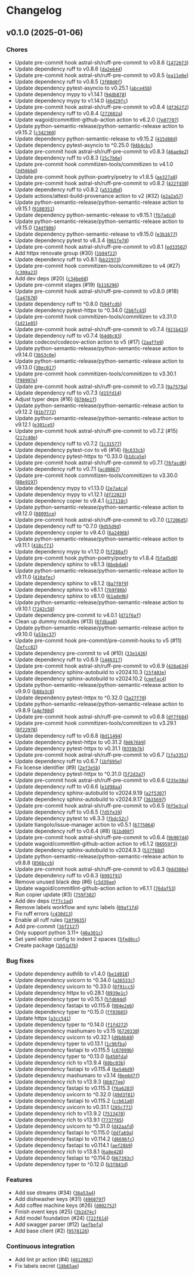 # Changelog

## v0.1.0 (2025-01-06)

### Chores

* Update pre-commit hook astral-sh/ruff-pre-commit to v0.8.6 ([`14726f3`](https://github.com/Diegorro98/aiohomeconnect/commit/14726f30d01dc80195f6176c76a365e52b48c5f5))
* Update dependency ruff to v0.8.6 ([`da2e644`](https://github.com/Diegorro98/aiohomeconnect/commit/da2e6449100d96a988bc98855aa678a993a188f8))
* Update pre-commit hook astral-sh/ruff-pre-commit to v0.8.5 ([`ea11e0e`](https://github.com/Diegorro98/aiohomeconnect/commit/ea11e0e7671be32830a110f227d6926fb2de1884))
* Update dependency ruff to v0.8.5 ([`3f08d0f`](https://github.com/Diegorro98/aiohomeconnect/commit/3f08d0f23d117af9644c9b8cf2ebe843d02ea1a6))
* Update dependency pytest-asyncio to v0.25.1 ([`abce45b`](https://github.com/Diegorro98/aiohomeconnect/commit/abce45b406c4de0e445bcb6b44a27a0cb3d3304a))
* Update dependency mypy to v1.14.1 ([`94db878`](https://github.com/Diegorro98/aiohomeconnect/commit/94db87891aa63851967e2c0c107e95c25c4e92f6))
* Update dependency mypy to v1.14.0 ([`4bd28fc`](https://github.com/Diegorro98/aiohomeconnect/commit/4bd28fcedaba29caf288de2446417ed65d26f9bc))
* Update pre-commit hook astral-sh/ruff-pre-commit to v0.8.4 ([`df362f2`](https://github.com/Diegorro98/aiohomeconnect/commit/df362f2415eb7564fbd0300f9e08a490bf224cec))
* Update dependency ruff to v0.8.4 ([`272602a`](https://github.com/Diegorro98/aiohomeconnect/commit/272602a153cae7cae123296962b5678ec2ca11c7))
* Update wagoid/commitlint-github-action action to v6.2.0 ([`7e07707`](https://github.com/Diegorro98/aiohomeconnect/commit/7e077072a47e4f198bebeb990a8f5c2cba88924c))
* Update python-semantic-release/python-semantic-release action to v9.15.2 ([`c342360`](https://github.com/Diegorro98/aiohomeconnect/commit/c342360d645f9011c6a927217379b3d63d3ffc9c))
* Update dependency python-semantic-release to v9.15.2 ([`415d88d`](https://github.com/Diegorro98/aiohomeconnect/commit/415d88d4c0fc725b8cacbfb453f2483105430a03))
* Update dependency pytest-asyncio to ^0.25.0 ([`94b4cbc`](https://github.com/Diegorro98/aiohomeconnect/commit/94b4cbcfdc3ebc8095b22e26f9a867def4bd4394))
* Update pre-commit hook astral-sh/ruff-pre-commit to v0.8.3 ([`46ae9e2`](https://github.com/Diegorro98/aiohomeconnect/commit/46ae9e217f29df0259ca5738d8aec23eee91dc5c))
* Update dependency ruff to v0.8.3 ([`15c7b6e`](https://github.com/Diegorro98/aiohomeconnect/commit/15c7b6ec8d2fec72038bb1e7f3c462285cc77204))
* Update pre-commit hook commitizen-tools/commitizen to v4.1.0 ([`3d56bbd`](https://github.com/Diegorro98/aiohomeconnect/commit/3d56bbd01cc16a6c32b929cb0773a0004eb19fd9))
* Update pre-commit hook python-poetry/poetry to v1.8.5 ([`ae327a8`](https://github.com/Diegorro98/aiohomeconnect/commit/ae327a8adf546a7cdb69dcb425bc2a1045cea640))
* Update pre-commit hook astral-sh/ruff-pre-commit to v0.8.2 ([`422fd30`](https://github.com/Diegorro98/aiohomeconnect/commit/422fd3004a0c0e5ab00022140e09fa8de6e957f2))
* Update dependency ruff to v0.8.2 ([`a531dbd`](https://github.com/Diegorro98/aiohomeconnect/commit/a531dbdfe321aea3b9fb8f74e56a7cee2e807798))
* Update actions/attest-build-provenance action to v2 (#32) ([`e2a2a57`](https://github.com/Diegorro98/aiohomeconnect/commit/e2a2a575fb99c684ec7e57c39e040679c064a200))
* Update python-semantic-release/python-semantic-release action to v9.15.1 ([`9180351`](https://github.com/Diegorro98/aiohomeconnect/commit/9180351ee274b76984219aa4a15aed4f20700e59))
* Update dependency python-semantic-release to v9.15.1 ([`fb7adcd`](https://github.com/Diegorro98/aiohomeconnect/commit/fb7adcdf1fdf4b7dbfef56710f87e7d3049d5ae2))
* Update python-semantic-release/python-semantic-release action to v9.15.0 ([`34df80b`](https://github.com/Diegorro98/aiohomeconnect/commit/34df80b88e2fdea9cdf4eca158f418244454f61b))
* Update dependency python-semantic-release to v9.15.0 ([`e3b1677`](https://github.com/Diegorro98/aiohomeconnect/commit/e3b1677ce3fbf17418ba1017c2ce135a2285f4c6))
* Update dependency pytest to v8.3.4 ([`061fe78`](https://github.com/Diegorro98/aiohomeconnect/commit/061fe78e252f98b2fb0138a87385c1dd0275b732))
* Update pre-commit hook astral-sh/ruff-pre-commit to v0.8.1 ([`ed33502`](https://github.com/Diegorro98/aiohomeconnect/commit/ed3350208e9000b8bbb3e413c5f9a0faa2290697))
* Add httpx renovate group (#30) ([`1b94f22`](https://github.com/Diegorro98/aiohomeconnect/commit/1b94f22136321530a3b857005360915ba281444e))
* Update dependency ruff to v0.8.1 ([`bb22973`](https://github.com/Diegorro98/aiohomeconnect/commit/bb229732a862642cdc4a20f22d541fa26be6412a))
* Update pre-commit hook commitizen-tools/commitizen to v4 (#27) ([`c308a23`](https://github.com/Diegorro98/aiohomeconnect/commit/c308a233af16c5d4c0cf95cfbd4382bdc97dca1e))
* Add dev deps (#20) ([`c34be68`](https://github.com/Diegorro98/aiohomeconnect/commit/c34be68a31d52c2a87d73e2eacd01bc88eea43cd))
* Update pre-commit stages (#19) ([`b116296`](https://github.com/Diegorro98/aiohomeconnect/commit/b1162968425a858ab80119f7bede09af554e0e1f))
* Update pre-commit hook astral-sh/ruff-pre-commit to v0.8.0 (#18) ([`1a47670`](https://github.com/Diegorro98/aiohomeconnect/commit/1a47670cd3a91b39e98c7fd13cff574de2d624d7))
* Update dependency ruff to ^0.8.0 ([`594fcdb`](https://github.com/Diegorro98/aiohomeconnect/commit/594fcdbd83f09ae264af2c3f1ceef9b95ce7073e))
* Update dependency pytest-httpx to ^0.34.0 ([`2b6fc43`](https://github.com/Diegorro98/aiohomeconnect/commit/2b6fc432aa4a6d9272babb73b6dc8bf172e3dda1))
* Update pre-commit hook commitizen-tools/commitizen to v3.31.0 ([`1d21e85`](https://github.com/Diegorro98/aiohomeconnect/commit/1d21e85cad2ac5ce18c7f33071f0460149451669))
* Update pre-commit hook astral-sh/ruff-pre-commit to v0.7.4 ([`921b415`](https://github.com/Diegorro98/aiohomeconnect/commit/921b4152a46c0be9ffef134f71bed07cf99c5d47))
* Update dependency ruff to v0.7.4 ([`64d8c83`](https://github.com/Diegorro98/aiohomeconnect/commit/64d8c8352d4bbad8ed918a715ae241d12e7a5de2))
* Update codecov/codecov-action action to v5 (#17) ([`2aaffe9`](https://github.com/Diegorro98/aiohomeconnect/commit/2aaffe9bff97868ab6d4714c089964e3357ad933))
* Update python-semantic-release/python-semantic-release action to v9.14.0 ([`3b53c0e`](https://github.com/Diegorro98/aiohomeconnect/commit/3b53c0e76bdb6e3e98cfafcaab510375b3ee0df8))
* Update python-semantic-release/python-semantic-release action to v9.13.0 ([`30ec017`](https://github.com/Diegorro98/aiohomeconnect/commit/30ec0172389ecc80056f1c00cfa5f2755cf50111))
* Update pre-commit hook commitizen-tools/commitizen to v3.30.1 ([`f98997e`](https://github.com/Diegorro98/aiohomeconnect/commit/f98997e3cca18d7dddec3302b85d4658628de7be))
* Update pre-commit hook astral-sh/ruff-pre-commit to v0.7.3 ([`9a7579a`](https://github.com/Diegorro98/aiohomeconnect/commit/9a7579a73d5bfe514a477dbf2f63b95e23a74784))
* Update dependency ruff to v0.7.3 ([`d15fd14`](https://github.com/Diegorro98/aiohomeconnect/commit/d15fd1402b81b99edc0ded4259749d7ef3d30481))
* Adjust typer deps (#16) ([`8704e1f`](https://github.com/Diegorro98/aiohomeconnect/commit/8704e1fab551ba41e7f40fb315426074800227b7))
* Update python-semantic-release/python-semantic-release action to v9.12.2 ([`01b7772`](https://github.com/Diegorro98/aiohomeconnect/commit/01b7772ad4f29c7bbb647475a64f053bf53393ea))
* Update python-semantic-release/python-semantic-release action to v9.12.1 ([`e301ce5`](https://github.com/Diegorro98/aiohomeconnect/commit/e301ce54433b33a5bbb6fe283d30f5081250dea3))
* Update pre-commit hook astral-sh/ruff-pre-commit to v0.7.2 (#15) ([`217c40e`](https://github.com/Diegorro98/aiohomeconnect/commit/217c40e17d2f7e15a3f26b1516f9ddbf531c03cc))
* Update dependency ruff to v0.7.2 ([`1c31577`](https://github.com/Diegorro98/aiohomeconnect/commit/1c31577a61e5e2d322364f918a2b078d7504ebb3))
* Update dependency pytest-cov to v6 (#14) ([`9c633cb`](https://github.com/Diegorro98/aiohomeconnect/commit/9c633cb4fd75e331a785ec6febc7a7b07baf0852))
* Update dependency pytest-httpx to ^0.33.0 ([`b1dca5e`](https://github.com/Diegorro98/aiohomeconnect/commit/b1dca5e44e28d0a921f950803c24170b988f5507))
* Update pre-commit hook astral-sh/ruff-pre-commit to v0.7.1 ([`76facd6`](https://github.com/Diegorro98/aiohomeconnect/commit/76facd6ddd11aea4746f971280178d23457ef43e))
* Update dependency ruff to v0.7.1 ([`acd0867`](https://github.com/Diegorro98/aiohomeconnect/commit/acd086784f91461cb97a1c563e9aa303571e413a))
* Update pre-commit hook commitizen-tools/commitizen to v3.30.0 ([`88e9197`](https://github.com/Diegorro98/aiohomeconnect/commit/88e9197767ad566b9ec7e6a3310d40038ecaf919))
* Update dependency mypy to v1.13.0 ([`2e7a4ca`](https://github.com/Diegorro98/aiohomeconnect/commit/2e7a4ca4025032739b077e03b01f07438a001ddf))
* Update dependency mypy to v1.12.1 ([`df22023`](https://github.com/Diegorro98/aiohomeconnect/commit/df22023a7c80d43176b43fb4b088233b4eb816e4))
* Update dependency copier to v9.4.1 ([`c17118c`](https://github.com/Diegorro98/aiohomeconnect/commit/c17118c2af8c2d372140ff06d5871c85bdfa09b2))
* Update python-semantic-release/python-semantic-release action to v9.12.0 ([`88095ce`](https://github.com/Diegorro98/aiohomeconnect/commit/88095ce8c89e8dc72c498b1e5710a8b6022af0b4))
* Update pre-commit hook astral-sh/ruff-pre-commit to v0.7.0 ([`17206d5`](https://github.com/Diegorro98/aiohomeconnect/commit/17206d50f5b5cc38fe556aa6e6c579ae9f89cde1))
* Update dependency ruff to ^0.7.0 ([`9d55d9d`](https://github.com/Diegorro98/aiohomeconnect/commit/9d55d9d8677d21c226ab9e9460a637dc32c44fe5))
* Update dependency copier to v9.4.0 ([`6a2496b`](https://github.com/Diegorro98/aiohomeconnect/commit/6a2496b551991a266fb46253c83d4eecfb3ce1a3))
* Update python-semantic-release/python-semantic-release action to v9.11.1 ([`418cf71`](https://github.com/Diegorro98/aiohomeconnect/commit/418cf71033f8adb0dd542440e5ace8d85e7394bf))
* Update dependency mypy to v1.12.0 ([`5f288af`](https://github.com/Diegorro98/aiohomeconnect/commit/5f288af13a3a7fcf14d45613ef10b5458ca3a443))
* Update pre-commit hook python-poetry/poetry to v1.8.4 ([`5fad5d8`](https://github.com/Diegorro98/aiohomeconnect/commit/5fad5d8fbfe318802e86dce5784a4ffc65d2a24d))
* Update dependency sphinx to v8.1.3 ([`6bebda6`](https://github.com/Diegorro98/aiohomeconnect/commit/6bebda660dd85b1b237cc974a4d4a757c73c891d))
* Update python-semantic-release/python-semantic-release action to v9.11.0 ([`410afec`](https://github.com/Diegorro98/aiohomeconnect/commit/410afec9cbd50f4a61999fc44c3b98f2d8c45dc1))
* Update dependency sphinx to v8.1.2 ([`8a7f0f9`](https://github.com/Diegorro98/aiohomeconnect/commit/8a7f0f96ef37d6111732a3d6306fa850bff7f212))
* Update dependency sphinx to v8.1.1 ([`7b9f86b`](https://github.com/Diegorro98/aiohomeconnect/commit/7b9f86b31579a842a41d97044f6e4fd1c73ea39e))
* Update dependency sphinx to v8.1.0 ([`61ade9b`](https://github.com/Diegorro98/aiohomeconnect/commit/61ade9b7eda485a093095af40db2e5b7dc441f56))
* Update python-semantic-release/python-semantic-release action to v9.10.1 ([`7242c58`](https://github.com/Diegorro98/aiohomeconnect/commit/7242c58d38312a180632011063f0cddd9f8f31b1))
* Update dependency pre-commit to v4.0.1 ([`d71f6af`](https://github.com/Diegorro98/aiohomeconnect/commit/d71f6af97da0c1c108786e0747962707a99d025e))
* Clean up dummy modules (#13) ([`6fdbaa8`](https://github.com/Diegorro98/aiohomeconnect/commit/6fdbaa8b219137c8ed952df89c5c88033d053b8e))
* Update python-semantic-release/python-semantic-release action to v9.10.0 ([`a53ec37`](https://github.com/Diegorro98/aiohomeconnect/commit/a53ec37780e021f35fa66b0f10c99fd20408d87d))
* Update pre-commit hook pre-commit/pre-commit-hooks to v5 (#11) ([`2efcc82`](https://github.com/Diegorro98/aiohomeconnect/commit/2efcc82620650b6587f4e4acdb7a1463d5c2c6df))
* Update dependency pre-commit to v4 (#10) ([`33e1426`](https://github.com/Diegorro98/aiohomeconnect/commit/33e14260caa796c97c0f8f4bd44631bb4578d453))
* Update dependency ruff to v0.6.9 ([`1446317`](https://github.com/Diegorro98/aiohomeconnect/commit/144631796e6bc3962e6c1b1441f75beac992d843))
* Update pre-commit hook astral-sh/ruff-pre-commit to v0.6.9 ([`428a634`](https://github.com/Diegorro98/aiohomeconnect/commit/428a634b12cc4ffd4b83808c96f00a2edc320636))
* Update dependency sphinx-autobuild to v2024.10.3 ([`15f403e`](https://github.com/Diegorro98/aiohomeconnect/commit/15f403e34d41476e4c6380a85266027d2651190b))
* Update dependency sphinx-autobuild to v2024.10.2 ([`ceefac4`](https://github.com/Diegorro98/aiohomeconnect/commit/ceefac4357966f54506e6c303b50b7c0d9db158e))
* Update python-semantic-release/python-semantic-release action to v9.9.0 ([`b88a3c8`](https://github.com/Diegorro98/aiohomeconnect/commit/b88a3c8a61755bd524f7cc0efdfb536dcc75a4f4))
* Update dependency pytest-httpx to ^0.32.0 ([`3a27f70`](https://github.com/Diegorro98/aiohomeconnect/commit/3a27f700fcb18cfc9685f236685b09ce579a2815))
* Update python-semantic-release/python-semantic-release action to v9.8.9 ([`a4e708d`](https://github.com/Diegorro98/aiohomeconnect/commit/a4e708daa84fa18ac606a6038e4499aaeebb4a32))
* Update pre-commit hook astral-sh/ruff-pre-commit to v0.6.8 ([`df7f684`](https://github.com/Diegorro98/aiohomeconnect/commit/df7f68487fdc04132e352f2aff22ff8456d392aa))
* Update pre-commit hook commitizen-tools/commitizen to v3.29.1 ([`8f22978`](https://github.com/Diegorro98/aiohomeconnect/commit/8f2297824873946d4ef46cf7ec2805683ed5d4c0))
* Update dependency ruff to v0.6.8 ([`0d11494`](https://github.com/Diegorro98/aiohomeconnect/commit/0d11494953a38baa7a8d87683a35fe4f7100370a))
* Update dependency pytest-httpx to v0.31.2 ([`0d676b9`](https://github.com/Diegorro98/aiohomeconnect/commit/0d676b9cd9172c2bdead77c1196a12e6e8448502))
* Update dependency pytest-httpx to v0.31.1 ([`0359b7b`](https://github.com/Diegorro98/aiohomeconnect/commit/0359b7b13f465f2ae19c767c7ab447a46babee06))
* Update pre-commit hook astral-sh/ruff-pre-commit to v0.6.7 ([`1fa3351`](https://github.com/Diegorro98/aiohomeconnect/commit/1fa3351adf707f38c7b29978310a78bad1616987))
* Update dependency ruff to v0.6.7 ([`1bf695e`](https://github.com/Diegorro98/aiohomeconnect/commit/1bf695ec375e015035fddb4fb8df97e2b06314db))
* Fix license identifier (#9) ([`2ef3e5b`](https://github.com/Diegorro98/aiohomeconnect/commit/2ef3e5b8fdef4f33cb5f19e54c2f8f2738819662))
* Update dependency pytest-httpx to ^0.31.0 ([`5f2d3a7`](https://github.com/Diegorro98/aiohomeconnect/commit/5f2d3a7c6288de47fb7a3cf198222ef91811e234))
* Update pre-commit hook astral-sh/ruff-pre-commit to v0.6.6 ([`235e38a`](https://github.com/Diegorro98/aiohomeconnect/commit/235e38a399f61926919884b0c752143793fd8c11))
* Update dependency ruff to v0.6.6 ([`e1d98aa`](https://github.com/Diegorro98/aiohomeconnect/commit/e1d98aa001d9536280def603f1055d8d0611771b))
* Update dependency sphinx-autobuild to v2024.9.19 ([`a2f5307`](https://github.com/Diegorro98/aiohomeconnect/commit/a2f53070592ea2aede019388482ed335d7d272c2))
* Update dependency sphinx-autobuild to v2024.9.17 ([`3635697`](https://github.com/Diegorro98/aiohomeconnect/commit/36356974a342e8662e7d7f6841850da196c28302))
* Update pre-commit hook astral-sh/ruff-pre-commit to v0.6.5 ([`6f5e3ca`](https://github.com/Diegorro98/aiohomeconnect/commit/6f5e3ca9e7e3c35f1c99252087d2f9c1c86f2837))
* Update dependency ruff to v0.6.5 ([`7d5fe39`](https://github.com/Diegorro98/aiohomeconnect/commit/7d5fe3915b7660ceb799c60ab4da8dd9478bb8b7))
* Update dependency pytest to v8.3.3 ([`fbdc52c`](https://github.com/Diegorro98/aiohomeconnect/commit/fbdc52c7868a2e4ab93f2d498f3fbeccfe205573))
* Update tiangolo/issue-manager action to v0.5.1 ([`6775064`](https://github.com/Diegorro98/aiohomeconnect/commit/6775064fd9ba00b901bf4f105ebd3b1120e1d508))
* Update dependency ruff to v0.6.4 (#8) ([`61bd08f`](https://github.com/Diegorro98/aiohomeconnect/commit/61bd08f1a7d408c7d1bf322bdbc9b67961fc5cd7))
* Update pre-commit hook astral-sh/ruff-pre-commit to v0.6.4 ([`9b907d4`](https://github.com/Diegorro98/aiohomeconnect/commit/9b907d472414b5aade39a3a3e65d80c798a0a94d))
* Update wagoid/commitlint-github-action action to v6.1.2 ([`06959f3`](https://github.com/Diegorro98/aiohomeconnect/commit/06959f310674a95f737a230df05b4fbf8e5827a0))
* Update dependency sphinx-autobuild to v2024.9.3 ([`537f68d`](https://github.com/Diegorro98/aiohomeconnect/commit/537f68d4ed85f6384d8d70c2ba0c5346581a3fec))
* Update python-semantic-release/python-semantic-release action to v9.8.8 ([`856bccb`](https://github.com/Diegorro98/aiohomeconnect/commit/856bccbc4d096e977a16e674c5c7657993095bfe))
* Update pre-commit hook astral-sh/ruff-pre-commit to v0.6.3 ([`9dd308e`](https://github.com/Diegorro98/aiohomeconnect/commit/9dd308e3d289e8e980294806691d42369875f9e6))
* Update dependency ruff to v0.6.3 ([`6991f91`](https://github.com/Diegorro98/aiohomeconnect/commit/6991f91da515c912d437a8762957e6cda3c3d4dc))
* Remove unused black dep (#6) ([`c5d39ae`](https://github.com/Diegorro98/aiohomeconnect/commit/c5d39aea694828fb09804936c58802be383b77bc))
* Update wagoid/commitlint-github-action action to v6.1.1 ([`76daf53`](https://github.com/Diegorro98/aiohomeconnect/commit/76daf531df1283540fa593f2e55f14b6c43041f0))
* Run copier update (#3) ([`759f302`](https://github.com/Diegorro98/aiohomeconnect/commit/759f302a7807cb06702990adbdc7014bbe093379))
* Add dev deps ([`ff7c1ad`](https://github.com/Diegorro98/aiohomeconnect/commit/ff7c1ad8daa700a4a0c50f537ac2f1b690c6999d))
* Remove labels workflow and sync labels ([`09af1f4`](https://github.com/Diegorro98/aiohomeconnect/commit/09af1f4050e424bf9df5340154b3eec16b1aa1c1))
* Fix ruff errors ([`c430d13`](https://github.com/Diegorro98/aiohomeconnect/commit/c430d1325938799424d5ae70d1bf3b3deade29cf))
* Enable all ruff rules ([`18f9635`](https://github.com/Diegorro98/aiohomeconnect/commit/18f9635e842864ee3cce134708aa3540deeb2c52))
* Add pre-commit ([`16f2127`](https://github.com/Diegorro98/aiohomeconnect/commit/16f21271ebd474b667fd62166e6fce3a5420c1d3))
* Only support python 3.11+ ([`40a301c`](https://github.com/Diegorro98/aiohomeconnect/commit/40a301c887cb0f2eb8f782cc9dcc86b841bb4187))
* Set yaml editor config to indent 2 spaces ([`5fed0cc`](https://github.com/Diegorro98/aiohomeconnect/commit/5fed0cce24b9e76e39c98e3baa0784ba0e7864f0))
* Create package ([`1b51d7b`](https://github.com/Diegorro98/aiohomeconnect/commit/1b51d7ba3e0e00d716e6a1e4a5a6be3e1418ecea))

### Bug fixes

* Update dependency authlib to v1.4.0 ([`be1d018`](https://github.com/Diegorro98/aiohomeconnect/commit/be1d018b1b21d10ef91d438ec65663da7bad9447))
* Update dependency uvicorn to ^0.34.0 ([`a36533c`](https://github.com/Diegorro98/aiohomeconnect/commit/a36533c29baa1786c98e8d00cb145ad4be1c131f))
* Update dependency uvicorn to ^0.33.0 ([`0f91cc5`](https://github.com/Diegorro98/aiohomeconnect/commit/0f91cc5f8c37027469fd7b0ded6e35489a825698))
* Update dependency httpx to v0.28.1 ([`8939e1c`](https://github.com/Diegorro98/aiohomeconnect/commit/8939e1c7324683a520c79b2f34227875825bd697))
* Update dependency typer to v0.15.1 ([`5fd604d`](https://github.com/Diegorro98/aiohomeconnect/commit/5fd604d740bea69d2c7166033795471ac6507b2d))
* Update dependency fastapi to v0.115.6 ([`984e2eb`](https://github.com/Diegorro98/aiohomeconnect/commit/984e2ebc10baee0fef5189b9b5b8c9d7ff61eb8f))
* Update dependency typer to ^0.15.0 ([`ff03685`](https://github.com/Diegorro98/aiohomeconnect/commit/ff03685e24742ee80cfd085b761bd0d5102d2beb))
* Update httpx ([`a3cc541`](https://github.com/Diegorro98/aiohomeconnect/commit/a3cc541b5e1bbfad93f72c7d1633d0d05c908c32))
* Update dependency typer to ^0.14.0 ([`f1fd272`](https://github.com/Diegorro98/aiohomeconnect/commit/f1fd272aceab684fd1bdee711077108cbcc0df3f))
* Update dependency mashumaro to v3.15 ([`6720330`](https://github.com/Diegorro98/aiohomeconnect/commit/6720330a0127ae4315e697c3a0354246c1e31bea))
* Update dependency uvicorn to v0.32.1 ([`d9b8b88`](https://github.com/Diegorro98/aiohomeconnect/commit/d9b8b881ad309d7a5f622d5741fab340930d11a4))
* Update dependency typer to v0.13.1 ([`1c96fba`](https://github.com/Diegorro98/aiohomeconnect/commit/1c96fbad25a86f3381d00a619ddb655a31d72ed1))
* Update dependency fastapi to v0.115.5 ([`c07099b`](https://github.com/Diegorro98/aiohomeconnect/commit/c07099b8797116ec6987fe1e5d97c8114018c7ba))
* Update dependency typer to ^0.13.0 ([`b450fda`](https://github.com/Diegorro98/aiohomeconnect/commit/b450fda42a96b21c39b31e45798e04f822686d12))
* Update dependency rich to v13.9.4 ([`60bc03b`](https://github.com/Diegorro98/aiohomeconnect/commit/60bc03b271a53df28fd37145f64846ea3d97640b))
* Update dependency fastapi to v0.115.4 ([`6e546d9`](https://github.com/Diegorro98/aiohomeconnect/commit/6e546d9be4aa24c51d01194452f1121ed7f414a3))
* Update dependency mashumaro to v3.14 ([`0ee6d7f`](https://github.com/Diegorro98/aiohomeconnect/commit/0ee6d7fe3e25ce6896b0783d03ef780aa82a555e))
* Update dependency rich to v13.9.3 ([`8bb77ee`](https://github.com/Diegorro98/aiohomeconnect/commit/8bb77ee3893eb6f1c7d246fbda161ac032dae762))
* Update dependency fastapi to v0.115.3 ([`f6a6283`](https://github.com/Diegorro98/aiohomeconnect/commit/f6a6283b22582e2e0e4556f032415b132f2a1794))
* Update dependency uvicorn to ^0.32.0 ([`49d3f81`](https://github.com/Diegorro98/aiohomeconnect/commit/49d3f81b3e0e488105f7a7f5b8af9307b04311bf))
* Update dependency fastapi to v0.115.2 ([`ccb61a0`](https://github.com/Diegorro98/aiohomeconnect/commit/ccb61a0a0a2afbcf27d75bb0ba8f6d7ef4f743c5))
* Update dependency uvicorn to v0.31.1 ([`285c771`](https://github.com/Diegorro98/aiohomeconnect/commit/285c771dbc0c76f47a01dfd05c64b435a293ef1c))
* Update dependency rich to v13.9.2 ([`7513478`](https://github.com/Diegorro98/aiohomeconnect/commit/751347844d7e32996b6b8ffb7651502fd28f1144))
* Update dependency rich to v13.9.1 ([`7737f85`](https://github.com/Diegorro98/aiohomeconnect/commit/7737f85453212005bb9c55bffdd5a7d131763a7c))
* Update dependency uvicorn to ^0.31.0 ([`d42aafd`](https://github.com/Diegorro98/aiohomeconnect/commit/d42aafdbee1c96658f520cec0a05a2a013750ce7))
* Update dependency fastapi to ^0.115.0 ([`ddfa69a`](https://github.com/Diegorro98/aiohomeconnect/commit/ddfa69a4a03ad2639815dc341637d88cea82d44a))
* Update dependency fastapi to v0.114.2 ([`d6696fc`](https://github.com/Diegorro98/aiohomeconnect/commit/d6696fc00c89a6948349f4102e5066242be8b3ab))
* Update dependency fastapi to v0.114.1 ([`aef28b9`](https://github.com/Diegorro98/aiohomeconnect/commit/aef28b92e7ab2db460f9e181cee441c139429112))
* Update dependency rich to v13.8.1 ([`6a8e428`](https://github.com/Diegorro98/aiohomeconnect/commit/6a8e4288887871d8c7ad844b08f5fc13d273b079))
* Update dependency fastapi to ^0.114.0 ([`867393c`](https://github.com/Diegorro98/aiohomeconnect/commit/867393c0f36fcc581e487616f1d510118ff415a7))
* Update dependency typer to ^0.12.0 ([`b3f841d`](https://github.com/Diegorro98/aiohomeconnect/commit/b3f841dabb1e6072d120b78219d16e8f8ae7a827))

### Features

* Add sse streams (#34) ([`36a53a4`](https://github.com/Diegorro98/aiohomeconnect/commit/36a53a4eedac701b359857f1f75475fcec5547c3))
* Add dishwasher keys (#31) ([`496079f`](https://github.com/Diegorro98/aiohomeconnect/commit/496079fa4cc6a5e7e6d207710cc24d9a94e6c960))
* Add coffee machine keys (#26) ([`d002752`](https://github.com/Diegorro98/aiohomeconnect/commit/d00275212d5662f6f1b50c5e10ed370d2a90e8ea))
* Finish event keys (#25) ([`3b2d74c`](https://github.com/Diegorro98/aiohomeconnect/commit/3b2d74cc32571d8462be7a14e2eda65bc7f0f256))
* Add model foundation (#24) ([`722f614`](https://github.com/Diegorro98/aiohomeconnect/commit/722f61472d375debaf73c5fb40937e1495929fac))
* Add swagger parser (#12) ([`aefbefa`](https://github.com/Diegorro98/aiohomeconnect/commit/aefbefa9378c7a505e1fca93c28dce69a3a9a46f))
* Add base client (#2) ([`9578126`](https://github.com/Diegorro98/aiohomeconnect/commit/95781265581a8231b39c76ba9c58f7df606702d5))

### Continuous integration

* Add lint pr action (#4) ([`4812082`](https://github.com/Diegorro98/aiohomeconnect/commit/48120829b3fbd7eed3759bc37c3cd09fbeba591f))
* Fix labels secret ([`18b65ae`](https://github.com/Diegorro98/aiohomeconnect/commit/18b65aec44835c090d7234bd7185fca29b90354b))
